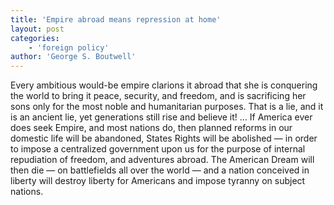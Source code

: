 ```yaml
---
title: 'Empire abroad means repression at home'
layout: post
categories:
    - 'foreign policy'
author: 'George S. Boutwell'
---
```


Every ambitious would-be empire clarions it abroad that she is conquering the world to bring it peace, security, and freedom, and is sacrificing her sons only for the most noble and humanitarian purposes. That is a lie, and it is an ancient lie, yet generations still rise and believe it! … If America ever does seek Empire, and most nations do, then planned reforms in our domestic life will be abandoned, States Rights will be abolished — in order to impose a centralized government upon us for the purpose of internal repudiation of freedom, and adventures abroad. The American Dream will then die — on battlefields all over the world — and a nation conceived in liberty will destroy liberty for Americans and impose tyranny on subject nations.